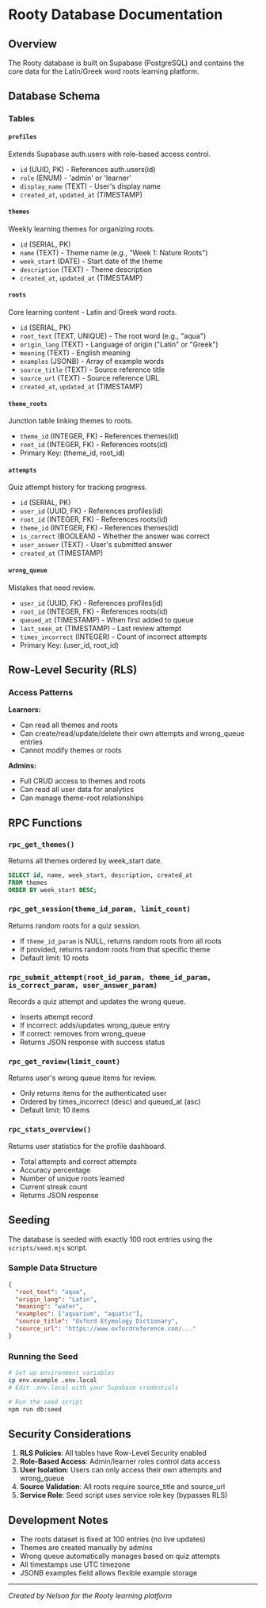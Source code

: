 # Rooty Database Documentation

## Overview

The Rooty database is built on Supabase (PostgreSQL) and contains the core data for the Latin/Greek word roots learning platform.

## Database Schema

### Tables

#### `profiles`
Extends Supabase auth.users with role-based access control.
- `id` (UUID, PK) - References auth.users(id)
- `role` (ENUM) - 'admin' or 'learner'
- `display_name` (TEXT) - User's display name
- `created_at`, `updated_at` (TIMESTAMP)

#### `themes`
Weekly learning themes for organizing roots.
- `id` (SERIAL, PK)
- `name` (TEXT) - Theme name (e.g., "Week 1: Nature Roots")
- `week_start` (DATE) - Start date of the theme
- `description` (TEXT) - Theme description
- `created_at`, `updated_at` (TIMESTAMP)

#### `roots`
Core learning content - Latin and Greek word roots.
- `id` (SERIAL, PK)
- `root_text` (TEXT, UNIQUE) - The root word (e.g., "aqua")
- `origin_lang` (TEXT) - Language of origin ("Latin" or "Greek")
- `meaning` (TEXT) - English meaning
- `examples` (JSONB) - Array of example words
- `source_title` (TEXT) - Source reference title
- `source_url` (TEXT) - Source reference URL
- `created_at`, `updated_at` (TIMESTAMP)

#### `theme_roots`
Junction table linking themes to roots.
- `theme_id` (INTEGER, FK) - References themes(id)
- `root_id` (INTEGER, FK) - References roots(id)
- Primary Key: (theme_id, root_id)

#### `attempts`
Quiz attempt history for tracking progress.
- `id` (SERIAL, PK)
- `user_id` (UUID, FK) - References profiles(id)
- `root_id` (INTEGER, FK) - References roots(id)
- `theme_id` (INTEGER, FK) - References themes(id)
- `is_correct` (BOOLEAN) - Whether the answer was correct
- `user_answer` (TEXT) - User's submitted answer
- `created_at` (TIMESTAMP)

#### `wrong_queue`
Mistakes that need review.
- `user_id` (UUID, FK) - References profiles(id)
- `root_id` (INTEGER, FK) - References roots(id)
- `queued_at` (TIMESTAMP) - When first added to queue
- `last_seen_at` (TIMESTAMP) - Last review attempt
- `times_incorrect` (INTEGER) - Count of incorrect attempts
- Primary Key: (user_id, root_id)

## Row-Level Security (RLS)

### Access Patterns

**Learners:**
- Can read all themes and roots
- Can create/read/update/delete their own attempts and wrong_queue entries
- Cannot modify themes or roots

**Admins:**
- Full CRUD access to themes and roots
- Can read all user data for analytics
- Can manage theme-root relationships

## RPC Functions

### `rpc_get_themes()`
Returns all themes ordered by week_start date.
```sql
SELECT id, name, week_start, description, created_at 
FROM themes 
ORDER BY week_start DESC;
```

### `rpc_get_session(theme_id_param, limit_count)`
Returns random roots for a quiz session.
- If `theme_id_param` is NULL, returns random roots from all roots
- If provided, returns random roots from that specific theme
- Default limit: 10 roots

### `rpc_submit_attempt(root_id_param, theme_id_param, is_correct_param, user_answer_param)`
Records a quiz attempt and updates the wrong queue.
- Inserts attempt record
- If incorrect: adds/updates wrong_queue entry
- If correct: removes from wrong_queue
- Returns JSON response with success status

### `rpc_get_review(limit_count)`
Returns user's wrong queue items for review.
- Only returns items for the authenticated user
- Ordered by times_incorrect (desc) and queued_at (asc)
- Default limit: 10 items

### `rpc_stats_overview()`
Returns user statistics for the profile dashboard.
- Total attempts and correct attempts
- Accuracy percentage
- Number of unique roots learned
- Current streak count
- Returns JSON response

## Seeding

The database is seeded with exactly 100 root entries using the `scripts/seed.mjs` script.

### Sample Data Structure
```json
{
  "root_text": "aqua",
  "origin_lang": "Latin",
  "meaning": "water",
  "examples": ["aquarium", "aquatic"],
  "source_title": "Oxford Etymology Dictionary",
  "source_url": "https://www.oxfordreference.com/..."
}
```

### Running the Seed
```bash
# Set up environment variables
cp env.example .env.local
# Edit .env.local with your Supabase credentials

# Run the seed script
npm run db:seed
```

## Security Considerations

1. **RLS Policies**: All tables have Row-Level Security enabled
2. **Role-Based Access**: Admin/learner roles control data access
3. **User Isolation**: Users can only access their own attempts and wrong_queue
4. **Source Validation**: All roots require source_title and source_url
5. **Service Role**: Seed script uses service role key (bypasses RLS)

## Development Notes

- The roots dataset is fixed at 100 entries (no live updates)
- Themes are created manually by admins
- Wrong queue automatically manages based on quiz attempts
- All timestamps use UTC timezone
- JSONB examples field allows flexible example storage

---

*Created by Nelson for the Rooty learning platform*
